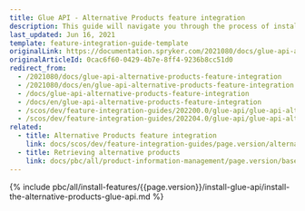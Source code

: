 ```yaml
---
title: Glue API - Alternative Products feature integration
description: This guide will navigate you through the process of installing and configuring the Alternative Products API feature in the Spryker OS.
last_updated: Jun 16, 2021
template: feature-integration-guide-template
originalLink: https://documentation.spryker.com/2021080/docs/glue-api-alternative-products-feature-integration
originalArticleId: 0cac6f60-0429-4b7e-8ff4-9236b8cc51d0
redirect_from:
  - /2021080/docs/glue-api-alternative-products-feature-integration
  - /2021080/docs/en/glue-api-alternative-products-feature-integration
  - /docs/glue-api-alternative-products-feature-integration
  - /docs/en/glue-api-alternative-products-feature-integration
  - /scos/dev/feature-integration-guides/202200.0/glue-api/glue-api-alternative-products-feature-integration.html
  - /scos/dev/feature-integration-guides/202204.0/glue-api/glue-api-alternative-products-feature-integration.html
related:
  - title: Alternative Products feature integration
    link: docs/scos/dev/feature-integration-guides/page.version/alternative-products-feature-integration.html
  - title: Retrieving alternative products
    link: docs/pbc/all/product-information-management/page.version/base-shop/manage-using-glue-api/glue-api-retrieve-alternative-products.html
---
```


{% include pbc/all/install-features/{{page.version}}/install-glue-api/install-the-alternative-products-glue-api.md %} <!-- To edit, see /_includes/pbc/all/install-features/202204.0/install-glue-api/install-the-alternative-products-glue-api.md -->
